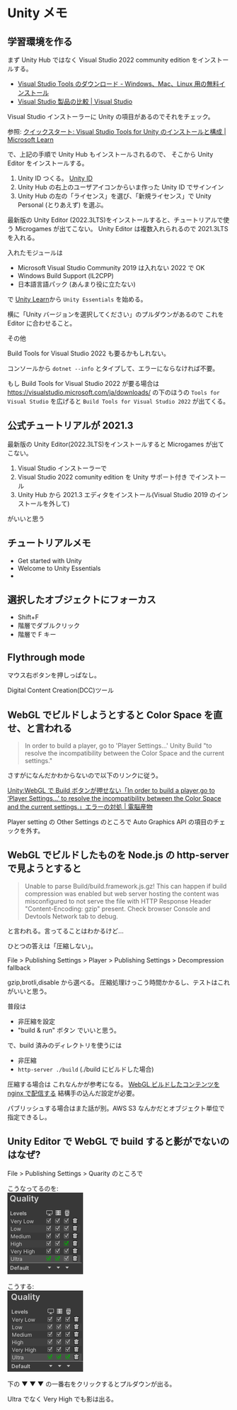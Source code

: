 # Unity メモ

## 学習環境を作る

まず Unity Hub ではなく Visual Studio 2022 community edition をインストールする。

- [Visual Studio Tools のダウンロード - Windows、Mac、Linux 用の無料インストール](https://visualstudio.microsoft.com/ja/downloads/)
- [Visual Studio 製品の比較 | Visual Studio](https://visualstudio.microsoft.com/ja/vs/compare/)

Visual Studio インストーラーに Unity の項目があるのでそれをチェック。

参照: [クイックスタート: Visual Studio Tools for Unity のインストールと構成 | Microsoft Learn](https://learn.microsoft.com/ja-jp/visualstudio/gamedev/unity/get-started/getting-started-with-visual-studio-tools-for-unity?pivots=windows)

で、上記の手順で Unity Hub もインストールされるので、
そこから Unity Editor をインストールする。

1. Unity ID つくる。 [Unity ID](https://id.unity.com/ja/)
1. Unity Hub の右上のユーザアイコンからいま作った Unity ID でサインイン
1. Unity Hub の左の「ライセンス」を選び、「新規ライセンス」で Unity Personal (とりあえず) を選ぶ。

最新版の Unity Editor (2022.3LTS)をインストールすると、チュートリアルで使う Microgames が出てこない。
Unity Editor は複数入れられるので 2021.3LTS を入れる。

入れたモジュールは

- Microsoft Visual Studio Community 2019 は入れない 2022 で OK
- Windows Build Support (lL2CPP)
- 日本語言語パック (あんまり役に立たない)

で [Unity Learn](https://learn.unity.com/)から
`Unity Essentials` を始める。

横に「Unity バージョンを選択してください」のプルダウンがあるので
これを Editor に合わせること。

その他

Build Tools for Visual Studio 2022 も要るかもしれない。

コンソールから `dotnet --info` とタイプして、エラーにならなければ不要。

もし Build Tools for Visual Studio 2022 が要る場合は
https://visualstudio.microsoft.com/ja/downloads/
の下のほうの
`Tools for Visual Studio` を広げると
`Build Tools for Visual Studio 2022` が出てくる。

## 公式チュートリアルが 2021.3

最新版の Unity Editor(2022.3LTS)をインストールすると
Microgames が出てこない。

1. Visual Studio インストーラーで
2. Visual Studio 2022 comunity edition を Unity サポート付き でインストール
3. Unity Hub から 2021.3 エディタをインストール(Visual Studio 2019 のインストールを外して)

がいいと思う

## チュートリアルメモ

- Get started with Unity
- Welcome to Unity Essentials
-

## 選択したオブジェクトにフォーカス

- Shift+F
- 階層でダブルクリック
- 階層で F キー

## Flythrough mode

マウス右ボタンを押しっぱなし。

Digital Content Creation(DCC)ツール

## WebGL でビルドしようとすると Color Space を直せ、と言われる

> In order to build a player, go to 'Player Settings...'
> Unity Build "to resolve the incompatibility between the Color Space and the current settings."

さすがになんだかわからないので以下のリンクに従う。

[Unity:WebGL で Build ボタンが押せない「In order to build a player,go to ‘Player Settings...’ to resolve the incompatibility between the Color Space and the current settings.」エラーの対処 | 電脳産物](https://dianxnao.com/unity%EF%BC%9Awebgl%E3%81%A7build%E3%83%9C%E3%82%BF%E3%83%B3%E3%81%8C%E6%8A%BC%E3%81%9B%E3%81%AA%E3%81%84%E3%80%8Cin-order-to-build-a-playergo-to-player-settings-to-resolve-the-incompatibility/)

Player setting の Other Settings のところで Auto Graphics API の項目のチェックを外す。

## WebGL でビルドしたものを Node.js の http-server で見ようとすると

> Unable to parse Build/build.framework.js.gz! This can happen if build compression was enabled but web server hosting the content was misconfigured to not serve the file with HTTP Response Header "Content-Encoding: gzip" present. Check browser Console and Devtools Network tab to debug.

と言われる。言ってることはわかるけど...

ひとつの答えは「圧縮しない」。

File \> Publishing Settings \>
Player \> Publishing Settings \> Decompression fallback

gzip,brotli,disable から選べる。
圧縮処理けっこう時間かかるし、テストはこれがいいと思う。

普段は

- 非圧縮を設定
- "build & run" ボタン
  でいいと思う。

で、build 済みのディレクトリを使うには

- 非圧縮
- `http-server ./build` (./build にビルドした場合)

圧縮する場合は
これなんかが参考になる。
[WebGL ビルドしたコンテンツを nginx で配信する](https://egashira.dev/blog/webgl-nginx-server-conf)
結構手の込んだ設定が必要。

パブリッシュする場合はまた話が別。AWS S3 なんかだとオブジェクト単位で指定できるし。

## Unity Editor で WebGL で build すると影がでないのはなぜ?

File \> Publishing Settings \> Quarity のところで

こうなってるのを:  
![Alt text](imgs/unity/q1.png)

こうする:  
![Alt text](imgs/unity/q2.png)

下の ▼ ▼ ▼ の一番右をクリックするとプルダウンが出る。

Ultra でなく Very High でも影は出る。
